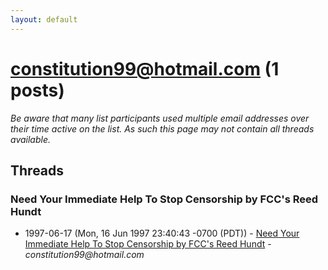 ```yaml
---
layout: default
---
```


# constitution99@hotmail.com (1 posts)

_Be aware that many list participants used multiple email addresses over their time active on the list. As such this page may not contain all threads available._

## Threads

### Need Your Immediate Help To Stop Censorship by FCC's Reed Hundt
+ 1997-06-17 (Mon, 16 Jun 1997 23:40:43 -0700 (PDT)) - [Need Your Immediate Help To Stop Censorship by FCC's Reed Hundt](/archive/1997/06/cedf48a86bd7f78e6ad3adbd2faa3dd499af524da02cbbe8b9e72613f650f6d6) - _constitution99@hotmail.com_

